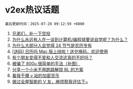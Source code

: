 # v2ex热议话题

`最后更新时间：2025-07-28 09:12:59 +0800`

1. [兄弟们，补一下空投](https://www.v2ex.com/t/1147952)
1. [为什么永远有人在一谈到计算机/编程就要说自学呢？为什么？](https://www.v2ex.com/t/1148028)
1. [为什么大部分人会觉得 24 节气是农历专有](https://www.v2ex.com/t/1148014)
1. [[送码] 日历吗 Mac 版上线啦！送兑换码，欢迎使用](https://www.v2ex.com/t/1148006)
1. [有个朋友变得不爱和人交流这真的不好吗？](https://www.v2ex.com/t/1148055)
1. [被骗了 800u,很简单的手法（补图）](https://www.v2ex.com/t/1147979)
1. [分享一个小米不用跑路解锁 BL 的方案](https://www.v2ex.com/t/1148044)
1. [看我干爆 v 站的加密货币](https://www.v2ex.com/t/1147944)
1. [做过全屋智能的 V 友，麻烦帮我评估下~](https://www.v2ex.com/t/1147992)

